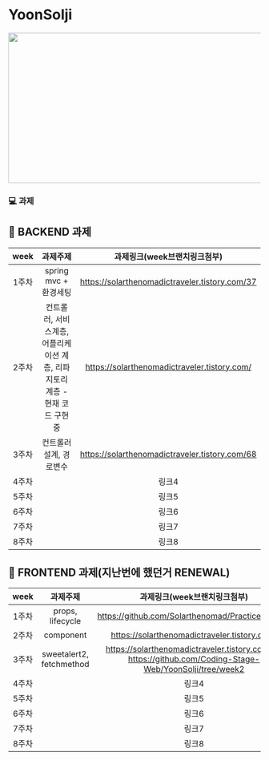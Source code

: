 # YoonSolji
<img src="https://user-images.githubusercontent.com/93020734/224777742-97b438df-9d86-4d46-b880-7b039a54bacc.png" width = "600" height="300" />


### 💻 과제

## 💫 BACKEND 과제

|**week**|과제주제|과제링크(week브랜치링크첨부)|
|:---:|:---:|:---:|
|1주차|spring mvc + 환경세팅|https://solarthenomadictraveler.tistory.com/37|
|2주차|컨트롤러, 서비스계층, 어플리케이션 계층, 리파지토리 계층 - 현재 코드 구현중|https://solarthenomadictraveler.tistory.com/|
|3주차|컨트롤러 설계, 경로변수|https://solarthenomadictraveler.tistory.com/68|
|4주차||링크4|
|5주차||링크5|
|6주차||링크6|
|7주차||링크7|
|8주차||링크8|

## 💫 FRONTEND 과제(지난번에 했던거 RENEWAL)

|**week**|과제주제|과제링크(week브랜치링크첨부)|
|:---:|:---:|:---:|
|1주차|props, lifecycle|https://github.com/Solarthenomad/PracticeReact.js|
|2주차|component|https://solarthenomadictraveler.tistory.com/|
|3주차|sweetalert2, fetchmethod|https://solarthenomadictraveler.tistory.com/71   https://github.com/Coding-Stage-Web/YoonSolji/tree/week2|
|4주차||링크4|
|5주차||링크5|
|6주차||링크6|
|7주차||링크7|
|8주차||링크8|
